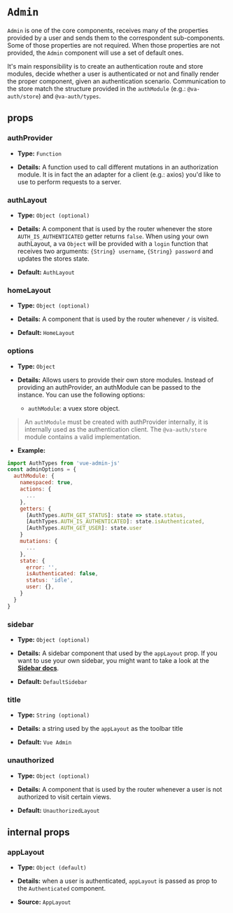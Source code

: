 # `Admin`

`Admin` is one of the core components, receives many of the properties provided by a user and sends them to the correspondent sub-components. Some of those properties are not required. When those properties are not provided, the `Admin` component will use a set of default ones.

It's main responsibility is to create an authentication route and store modules, decide whether a user is authenticated or not and finally render the proper component, given an authentication scenario.
Communication to the store match the structure provided in the `authModule` (e.g.: `@va-auth/store`) and `@va-auth/types`.

## props

### authProvider

+   **Type:** `Function`

+   **Details:** A function used to call different mutations in an authorization module. It is in fact the an adapter for a client (e.g.: axios) you'd like to use to perform requests to a server.

### authLayout

+   **Type:** `Object (optional)`

+   **Details:** A component that is used by the router whenever the store `AUTH_IS_AUTHENTICATED` getter returns `false`. When using your own authLayout, a va `Object` will be provided with a `login` function that receives two arguments: `{String} username`, `{String} password` and updates the stores state.

+   **Default:** `AuthLayout`

### homeLayout

+   **Type:** `Object (optional)`

+   **Details:** A component that is used by the router whenever `/` is visited.

+   **Default:** `HomeLayout`

### options

+   **Type:** `Object`

+   **Details:** Allows users to provide their own store modules. Instead of providing an authProvider, an authModule can be passed to the instance.
You can use the following options:  
    +   `authModule`: a vuex store object.

>   An `authModule` must be created with authProvider internally, it is internally used as the authentication client. The `@va-auth/store` module contains a valid implementation.

+   **Example:**

```js
import AuthTypes from 'vue-admin-js'
const adminOptions = {
  authModule: {
    namespaced: true,
    actions: {
      ...
    },
    getters: {
      [AuthTypes.AUTH_GET_STATUS]: state => state.status,
      [AuthTypes.AUTH_IS_AUTHENTICATED]: state.isAuthenticated,
      [AuthTypes.AUTH_GET_USER]: state.user
    }
    mutations: {
      ...
    },
    state: {
      error: '',
      isAuthenticated: false,
      status: 'idle',
      user: {},
    }
  }
}
```

### sidebar

+   **Type:** `Object (optional)`

+   **Details:** A sidebar component that used by the `appLayout` prop. If you want to use your own sidebar, you might want to take a look at the [**Sidebar docs**](../Ui-Components/Sidebar.md).

+   **Default:** `DefaultSidebar`

### title

+   **Type:** `String (optional)`

+   **Details:** a string used by the `appLayout` as the toolbar title

+   **Default:** `Vue Admin`

### unauthorized

+   **Type:** `Object (optional)`

+   **Details:** A component that is used by the router whenever a user is not authorized to visit certain views.

+   **Default:** `UnauthorizedLayout`

## internal props

### appLayout

+   **Type:** `Object (default)`

+   **Details:** when a user is authenticated, `appLayout` is passed as prop to the `Authenticated` component.  

+   **Source:** `AppLayout`
